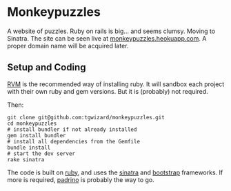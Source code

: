# Monkeypuzzles

A website of puzzles. Ruby on rails is big... and seems clumsy. Moving to
Sinatra. The site can be seen live at
[monkeypuzzles.heokuapp.com](http://monkeypuzzles.herokuapp.com/).  A proper
domain name will be acquired later.

## Setup and Coding

[RVM](https://rvm.io/) is the recommended way of installing ruby. It will
sandbox each project with their own ruby and gem versions. But it is (probably)
not required.

Then:

	git clone git@github.com:tgwizard/monkeypuzzles.git
	cd monkeypuzzles
	# install bundler if not already installed
	gem install bundler
	# install all dependencies from the Gemfile
	bundle install
	# start the dev server
	rake sinatra

The code is built on [ruby](http://www.ruby-lang.org/en/), and uses the
[sinatra](http://sinatrarb.com) and
[bootstrap](http://twitter.github.com/bootstrap) frameworks. If more is
required, [padrino](http://www.padrinorb.com/) is probably the way to go.

